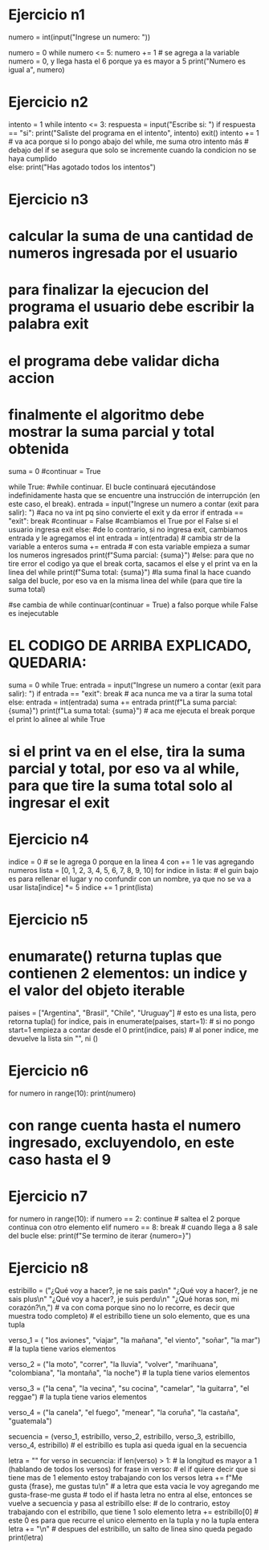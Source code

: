 # Ejercicio n1

numero = int(input("Ingrese un numero: "))

numero = 0
while numero <= 5:
    numero += 1 # se agrega a la variable numero = 0, y llega hasta el 6 porque ya es mayor a 5
    print("Numero es igual a", numero)

# Ejercicio n2

intento = 1
while intento <= 3:
    respuesta = input("Escribe si: ")
    if respuesta == "si":
        print("Saliste del programa en el intento", intento)
        exit()
    intento += 1 # va aca porque si lo pongo abajo del while, me suma otro intento más
                 # debajo del if se asegura que solo se incremente cuando la condicion no se haya cumplido   
else:
    print("Has agotado todos los intentos")


# Ejercicio n3

# calcular la suma de una cantidad de numeros ingresada por el usuario
# para finalizar la ejecucion del programa el usuario debe escribir la palabra exit
# el programa debe validar dicha accion
# finalmente el algoritmo debe mostrar la suma parcial y total obtenida 

suma = 0 
#continuar = True

while True: #while continuar. El bucle continuará ejecutándose indefinidamente hasta que se encuentre una instrucción de interrupción (en este caso, el break).
    entrada = input("Ingrese un numero a contar (exit para salir): ") #aca no va int pq sino convierte el exit y da error
    if entrada == "exit":
        break  #continuar = False           #cambiamos el True por el False si el usuario ingresa exit
    else:                                   #de lo contrario, si no ingresa exit, cambiamos entrada y le agregamos el int
        entrada = int(entrada) # cambia str de la variable a enteros
        suma += entrada # con esta variable empieza a sumar los numeros ingresados
        print(f"Suma parcial: {suma}")
#else:  para que no tire error el codigo ya que el break corta, sacamos el else y el print va en la linea del while
print(f"Suma total: {suma}") #la suma final la hace cuando salga del bucle, por eso va en la misma linea del while (para que tire la suma total)

#se cambia de while continuar(continuar = True) a falso porque while False es inejecutable

# EL CODIGO DE ARRIBA EXPLICADO, QUEDARIA:

suma = 0
while True:
    entrada = input("Ingrese un numero a contar (exit para salir): ")
    if entrada == "exit":
        break # aca nunca me va a tirar la suma total
    else:
        entrada = int(entrada)
        suma += entrada
        print(f"La suma parcial: {suma}")
print(f"La suma total: {suma}") # aca me ejecuta el break porque el print lo alinee al while True
# si el print va en el else, tira la suma parcial y total, por eso va al while, para que tire la suma total solo al ingresar el exit

# Ejercicio n4

indice = 0 # se le agrega 0 porque en la linea 4 con += 1 le vas agregando numeros
lista = [0, 1, 2, 3, 4, 5, 6, 7, 8, 9, 10]
for indice in lista: # el guin bajo es para rellenar el lugar y no confundir con un nombre, ya que no se va a usar
    lista[indice] *= 5
    indice += 1 
print(lista)


# Ejercicio n5 

# enumarate() returna tuplas que contienen 2 elementos: un indice y el valor del objeto iterable 

paises = ["Argentina", "Brasil", "Chile", "Uruguay"] # esto es una lista, pero retorna tupla()
for indice, pais in enumerate(paises, start=1): # si no pongo start=1 empieza a contar desde el 0
    print(indice, pais) # al poner indice, me devuelve la lista sin "", ni ()


# Ejercicio n6

for numero in range(10):
    print(numero) 
# con range cuenta hasta el numero ingresado, excluyendolo, en este caso hasta el 9


# Ejercicio n7

for numero in range(10):
    if numero == 2:
        continue # saltea el 2 porque continua con otro elemento
    elif numero == 8:
        break # cuando llega a 8 sale del bucle 
    else:
        print(f"Se termino de iterar {numero=}")


# Ejercicio n8

estribillo = ("¿Qué voy a hacer?, je ne sais pas\n"
    "¿Qué voy a hacer?, je ne sais plus\n"
    "¿Qué voy a hacer?, je suis perdu\n"
    "¿Qué horas son, mi corazón?\n,") # va con coma porque sino no lo recorre, es decir que muestra todo completo) # el estribillo tiene un solo elemento, que es una tupla

verso_1 = ( "los aviones", "viajar", "la mañana",
    "el viento", "soñar", "la mar") # la tupla tiene varios elementos
    
verso_2 = ("la moto", "correr", "la lluvia", "volver",
    "marihuana", "colombiana", "la montaña", "la noche") # la tupla tiene varios elementos

verso_3 = ("la cena", "la vecina", "su cocina", "camelar",
    "la guitarra", "el reggae") # la tupla tiene varios elementos


verso_4 = ("la canela", "el fuego", "menear",
    "la coruña", "la castaña", "guatemala")


secuencia = (verso_1, estribillo, verso_2, estribillo,
             verso_3, estribillo, verso_4, estribillo) # el estribillo es tupla asi queda igual en la secuencia


letra = ""
for verso in secuencia:
    if len(verso) > 1: # la longitud es mayor a 1 (hablando de todos los versos)
        for frase in verso: # el if quiere decir que si tiene mas de 1 elemento estoy trabajando con los versos
            letra += f"Me gusta {frase}, me gustas tu\n" # a letra que esta vacia le voy agregando me gusta-frase-me gusta
            # todo el if hasta letra no entra al else, entonces se vuelve a secuencia y pasa al estribillo
    else: # de lo contrario, estoy trabajando con el estribillo, que tiene 1 solo elemento
        letra += estribillo[0] # este 0 es para que recurre el unico elemento en la tupla y no la tupla entera
        letra += "\n" # despues del estribillo, un salto de linea sino queda pegado
print(letra)
